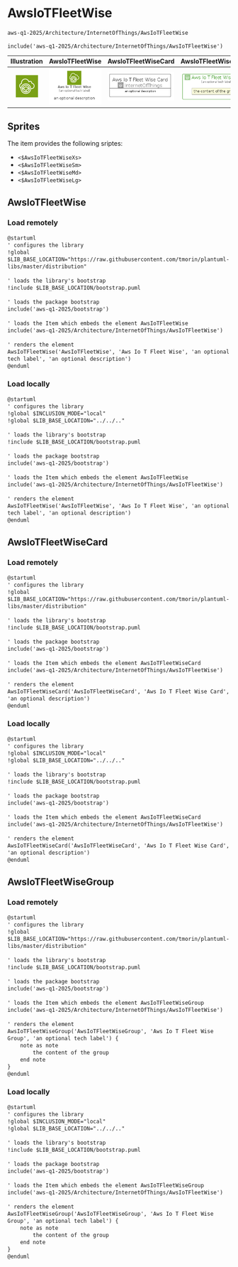 # AwsIoTFleetWise


```text
aws-q1-2025/Architecture/InternetOfThings/AwsIoTFleetWise
```

```text
include('aws-q1-2025/Architecture/InternetOfThings/AwsIoTFleetWise')
```



| Illustration | AwsIoTFleetWise | AwsIoTFleetWiseCard | AwsIoTFleetWiseGroup |
| :---: | :---: | :---: | :---: |
| ![illustration for Illustration](../../../aws-q1-2025/Architecture/InternetOfThings/AwsIoTFleetWise.png) | ![illustration for AwsIoTFleetWise](../../../aws-q1-2025/Architecture/InternetOfThings/AwsIoTFleetWise.Local.png) | ![illustration for AwsIoTFleetWiseCard](../../../aws-q1-2025/Architecture/InternetOfThings/AwsIoTFleetWiseCard.Local.png) | ![illustration for AwsIoTFleetWiseGroup](../../../aws-q1-2025/Architecture/InternetOfThings/AwsIoTFleetWiseGroup.Local.png) |



## Sprites
The item provides the following sriptes:

- `<$AwsIoTFleetWiseXs>`
- `<$AwsIoTFleetWiseSm>`
- `<$AwsIoTFleetWiseMd>`
- `<$AwsIoTFleetWiseLg>`





## AwsIoTFleetWise

### Load remotely
```plantuml
@startuml
' configures the library
!global $LIB_BASE_LOCATION="https://raw.githubusercontent.com/tmorin/plantuml-libs/master/distribution"

' loads the library's bootstrap
!include $LIB_BASE_LOCATION/bootstrap.puml

' loads the package bootstrap
include('aws-q1-2025/bootstrap')

' loads the Item which embeds the element AwsIoTFleetWise
include('aws-q1-2025/Architecture/InternetOfThings/AwsIoTFleetWise')

' renders the element
AwsIoTFleetWise('AwsIoTFleetWise', 'Aws Io T Fleet Wise', 'an optional tech label', 'an optional description')
@enduml
```

### Load locally
```plantuml
@startuml
' configures the library
!global $INCLUSION_MODE="local"
!global $LIB_BASE_LOCATION="../../.."

' loads the library's bootstrap
!include $LIB_BASE_LOCATION/bootstrap.puml

' loads the package bootstrap
include('aws-q1-2025/bootstrap')

' loads the Item which embeds the element AwsIoTFleetWise
include('aws-q1-2025/Architecture/InternetOfThings/AwsIoTFleetWise')

' renders the element
AwsIoTFleetWise('AwsIoTFleetWise', 'Aws Io T Fleet Wise', 'an optional tech label', 'an optional description')
@enduml
```

## AwsIoTFleetWiseCard

### Load remotely
```plantuml
@startuml
' configures the library
!global $LIB_BASE_LOCATION="https://raw.githubusercontent.com/tmorin/plantuml-libs/master/distribution"

' loads the library's bootstrap
!include $LIB_BASE_LOCATION/bootstrap.puml

' loads the package bootstrap
include('aws-q1-2025/bootstrap')

' loads the Item which embeds the element AwsIoTFleetWiseCard
include('aws-q1-2025/Architecture/InternetOfThings/AwsIoTFleetWise')

' renders the element
AwsIoTFleetWiseCard('AwsIoTFleetWiseCard', 'Aws Io T Fleet Wise Card', 'an optional description')
@enduml
```

### Load locally
```plantuml
@startuml
' configures the library
!global $INCLUSION_MODE="local"
!global $LIB_BASE_LOCATION="../../.."

' loads the library's bootstrap
!include $LIB_BASE_LOCATION/bootstrap.puml

' loads the package bootstrap
include('aws-q1-2025/bootstrap')

' loads the Item which embeds the element AwsIoTFleetWiseCard
include('aws-q1-2025/Architecture/InternetOfThings/AwsIoTFleetWise')

' renders the element
AwsIoTFleetWiseCard('AwsIoTFleetWiseCard', 'Aws Io T Fleet Wise Card', 'an optional description')
@enduml
```

## AwsIoTFleetWiseGroup

### Load remotely
```plantuml
@startuml
' configures the library
!global $LIB_BASE_LOCATION="https://raw.githubusercontent.com/tmorin/plantuml-libs/master/distribution"

' loads the library's bootstrap
!include $LIB_BASE_LOCATION/bootstrap.puml

' loads the package bootstrap
include('aws-q1-2025/bootstrap')

' loads the Item which embeds the element AwsIoTFleetWiseGroup
include('aws-q1-2025/Architecture/InternetOfThings/AwsIoTFleetWise')

' renders the element
AwsIoTFleetWiseGroup('AwsIoTFleetWiseGroup', 'Aws Io T Fleet Wise Group', 'an optional tech label') {
    note as note
        the content of the group
    end note
}
@enduml
```

### Load locally
```plantuml
@startuml
' configures the library
!global $INCLUSION_MODE="local"
!global $LIB_BASE_LOCATION="../../.."

' loads the library's bootstrap
!include $LIB_BASE_LOCATION/bootstrap.puml

' loads the package bootstrap
include('aws-q1-2025/bootstrap')

' loads the Item which embeds the element AwsIoTFleetWiseGroup
include('aws-q1-2025/Architecture/InternetOfThings/AwsIoTFleetWise')

' renders the element
AwsIoTFleetWiseGroup('AwsIoTFleetWiseGroup', 'Aws Io T Fleet Wise Group', 'an optional tech label') {
    note as note
        the content of the group
    end note
}
@enduml
```

